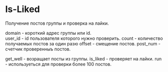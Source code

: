 # Is-Liked

Получение постов группы и проверка на лайки.

domain - короткий адрес группы или id. <br>
user_id - id пользователя которого нужно проверить.
count - количество получаемых постов за один разю
offset - смещение постов.
post_num - счетчик проверенныъ постов.

get_well - возращает посты из группы.
is_liked - проверяет на лайки.
run - используеться для проверки более 100 постов.
